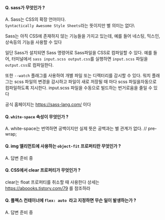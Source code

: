 #### Q. sass가 무엇인가 ? 

A. Sass는 CSS의 확장 언어이다.\
`Syntactically Awesome Style Sheets`라는 뜻이지만 별 의미는 없다\

Sass는 아직 CSS에 존재하지 않는 기능들을 가지고 있는데, 예를 들어 네스팅, 믹스인, 상속등의 기능을 사용할 수 있다

일단 Sass가 설치되면 Sass 명령어로 Sass파일을 CSS로 컴파일할 수 있다. 
예를 들어, 터미널에서 `sass input.scss output.css`를 실행하면 `input.scss` 파일을 `output.css`로 컴파일한다.

또한 `--watch` 플래그를 사용하여 개별 파일 또는 디렉터리를 감시할 수 있다. 워치 플래그는 scss 파일의 변경을 감시하고 파일이 새로 저장될 때 마다 scss 파일을자동으로 컴파일하도록 지시한다. input.scss 파일을 수동으로 빌드하는 번거로움을 줄일 수 있다

공식 홈페이지는 https://sass-lang.com/ 이다

#### Q. `white-space` 속성이 무엇인가 ?
A. white-space는 번역하면 공백이지만 실제 뜻은 공백과는 별 관계가 없다.
// pre-wrap;

#### Q. img 엘리먼트에 사용하는 `object-fit` 프로퍼티란 무엇인가 ?
A. 답변 준비 중

#### Q. CSS에서 clear 프로퍼티가 무엇인가 ?
clear는 float 프로퍼티를 취소할 때 사용한다
상세는 https://aboooks.tistory.com/79 를 참조하라

#### Q. 플렉스 컨테이너에 `flex: auto `라고 지정하면 무슨 일이 발생하는가 ?
A. 답변 준비 중
